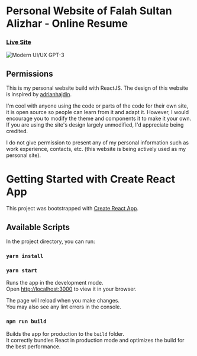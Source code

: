 # Personal Website of Falah Sultan Alizhar - Online Resume
### [Live Site](https://falah.page/)

![Modern UI/UX GPT-3](https://i.ibb.co/ThMqsdZ/HomePage.png)

## Permissions
This is my personal website build with ReactJS. The design of this website is inspired by [adrianhajdin](https://github.com/adrianhajdin/project_modern_ui_ux_gpt3).

I'm cool with anyone using the code or parts of the code for their own site, it is open source so people can learn from it and adapt it. However, I would encourage you to modify the theme and components it to make it your own. If you are using the site's design largely unmodified, I'd appreciate being credited.

I do not give permission to present any of my personal information such as work experience, contacts, etc. (this website is being actively used as my personal site).

# Getting Started with Create React App

This project was bootstrapped with [Create React App](https://github.com/facebook/create-react-app).

## Available Scripts

In the project directory, you can run:

### `yarn install`

### `yarn start`

Runs the app in the development mode.\
Open [http://localhost:3000](http://localhost:3000) to view it in your browser.

The page will reload when you make changes.\
You may also see any lint errors in the console.

### `npm run build`

Builds the app for production to the `build` folder.\
It correctly bundles React in production mode and optimizes the build for the best performance.
